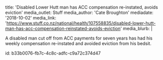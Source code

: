 title: 'Disabled Lower Hutt man has ACC compensation re-instated, avoids eviction'
media_outlet: Stuff
media_author: 'Cate Broughton'
mediadate: '2018-10-02'
media_link: 'https://www.stuff.co.nz/national/health/107558835/disabled-lower-hutt-man-has-acc-compensation-reinstated-avoids-eviction'
media_blurb: |
  
  A disabled man cut off from ACC payments for seven years has had his weekly compensation re-instated and avoided eviction from his bedsit. 
  
id: b33b0076-fb7c-4c8c-adfc-c9a72c374d47
